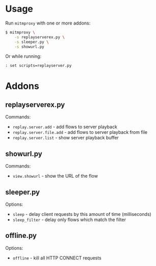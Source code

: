 # Usage

Run `mitmproxy` with one or more addons:

```sh
$ mitmproxy \
    -s replayserverex.py \
    -s sleeper.py \
    -s showurl.py
```

Or while running:

```
: set scripts=replayserver.py
```

# Addons

## replayserverex.py

Commands:

* `replay.server.add` - add flows to server playback
* `replay.server.file.add` - add flows to server playback from file
* `replay.server.list` - show server playback buffer

## showurl.py

Commands:

* `view.showurl` - show the URL of the flow

## sleeper.py

Options:

* `sleep` - delay client requests by this amount of time (milliseconds)
* `sleep_filter` - delay only flows which match the filter

## offline.py

Options:

* `offline` - kill all HTTP CONNECT requests
